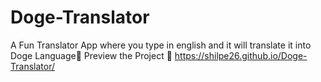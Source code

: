 # Doge-Translator
A Fun Translator App where you type in english and it will translate it into Doge Language🐶
Preview the Project 🔗 https://shilpe26.github.io/Doge-Translator/
